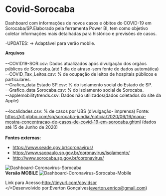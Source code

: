 # Covid-Sorocaba
Dashboard com informações de novos casos e óbitos do COVID-19 em Sorocaba/SP.Elaborado pela ferramenta Power BI, tem como objetivo coletar informações mais detalhadas para histórico e previsões de casos.

-UPDATES:
  -> Adaptável para verão mobile.

<b>Arquivos</b>
<br>
<br>--COVID19-SOR.csv: Dados atualizados após divulgação dos orgãos públicos de Sorocaba.(até 1 dia de atraso-sem fonte de dados automática)
<br>--COVID_Tax_Leitos.csv: % de ocupação de leitos de hospitais públicos e particulares.
<br>--Grafico_data Estado SP.csv: % do isolamento social do Estado de SP.
<br>--Grafico_data Sorocaba.csv: % do isolamento social de Sorocaba.
<br>--applemobilitytrends.csv: Dados não utilizados(dados coletados do site da Apple)
<br>
<br>
--localidades.csv: % de casos por UBS (divulgação- imprensa)
  Fonte: https://g1.globo.com/sp/sorocaba-jundiai/noticia/2020/06/16/mapa-mostra-concentracao-de-casos-de-covid-19-em-sorocaba.ghtml
  (dados até 15 de Junho de 2020)
<br>
<br>
<b>Fontes externas:</b>

- https://www.seade.gov.br/coronavirus/
- https://www.saopaulo.sp.gov.br/coronavirus/isolamento/
- http://www.sorocaba.sp.gov.br/coronavirus/

<img src="https://i.ibb.co/R4gtFLc/dashboard-pc.png" alt="Dashboard-Coronavirus-Sorocaba" border="0"></a>
<br><b>Versão MOBILE</b>
<img src="https://i.ibb.co/mFSJktt/dashboard-mobile.png" alt="Dashboard-Coronavirus-Sorocaba-Mobile" border="0"></a>

Link para Acesso:http://tinyurl.com/covidsor
<br>
</>Desenvolvido por:</b>Everton Gonçalves(everton.enrico@gmail.com)
